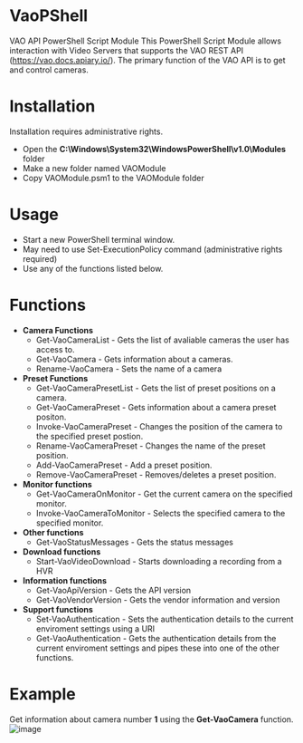 # VaoPShell
VAO API PowerShell Script Module
This PowerShell Script Module allows interaction with Video Servers that supports the VAO REST API (https://vao.docs.apiary.io/).
The primary function of the VAO API is to get and control cameras.

# Installation
Installation requires administrative rights.
- Open the **C:\Windows\System32\WindowsPowerShell\v1.0\Modules** folder
- Make a new folder named VAOModule
- Copy VAOModule.psm1 to the VAOModule folder

# Usage
- Start a new PowerShell terminal window.
- May need to use Set-ExecutionPolicy command (administrative rights required)
- Use any of the functions listed below. 

# Functions
- **Camera Functions**
  - Get-VaoCameraList - Gets the list of avaliable cameras the user has access to.
  - Get-VaoCamera     - Gets information about a cameras.
  - Rename-VaoCamera  - Sets the name of a camera
- **Preset Functions**
  - Get-VaoCameraPresetList - Gets the list of preset positions on a camera.
  - Get-VaoCameraPreset - Gets information about a camera preset positon.
  - Invoke-VaoCameraPreset - Changes the position of the camera to the specified preset postion.
  - Rename-VaoCameraPreset - Changes the name of the preset position.
  - Add-VaoCameraPreset - Add a preset position.
  - Remove-VaoCameraPreset - Removes/deletes a preset position.
- **Monitor functions**
  - Get-VaoCameraOnMonitor  - Get the current camera on the specified monitor.
  - Invoke-VaoCameraToMonitor - Selects the specified camera to the specified monitor.
- **Other functions**
  - Get-VaoStatusMessages  - Gets the status messages
- **Download functions**
  - Start-VaoVideoDownload - Starts downloading a recording from a HVR
- **Information functions**
  - Get-VaoApiVersion - Gets the API version 
  - Get-VaoVendorVersion - Gets the vendor information and version
- **Support functions**
  - Set-VaoAuthentication - Sets the authentication details to the current enviroment settings using a URI 
  - Get-VaoAuthentication - Gets the authentication details from the current enviroment settings and pipes these into one of the other functions.

# Example
Get information about camera number **1** using the **Get-VaoCamera** function.
![image](https://user-images.githubusercontent.com/14876765/170988708-7de440cb-cda1-456b-b3a2-dce941b5f044.png)
